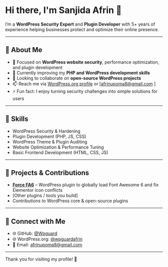 # Hi there, I'm Sanjida Afrin 👋

I’m a **WordPress Security Expert** and **Plugin Developer** with 5+ years of experience helping businesses protect and optimize their online presence.  

---

## 🔹 About Me
- 👀 Focused on **WordPress website security**, performance optimization, and plugin development  
- 🌱 Currently improving my **PHP and WordPress development skills**  
- 💞️ Looking to collaborate on **open-source WordPress projects**  
- 📫 Reach me via [WordPress.org profile](https://profiles.wordpress.org/wpguardsa/) or [afrinupoma8@gmail.com ]  
- ⚡ Fun fact: I enjoy turning security challenges into simple solutions for users

---

## 🔹 Skills
- WordPress Security & Hardening  
- Plugin Development (PHP, JS, CSS)  
- WordPress Theme & Plugin Auditing  
- Website Optimization & Performance Tuning  
- Basic Frontend Development (HTML, CSS, JS)  

---

## 🔹 Projects & Contributions
- **[Force FA6](https://github.com/yourusername/force-fa6)** – WordPress plugin to globally load Font Awesome 6 and fix Elementor icon conflicts  
- [Other plugins / tools you build]  
- Contributions to WordPress core & open-source plugins  

---

## 🔹 Connect with Me
- 🌐 GitHub: [@Wpguard](https://github.com/Wpguard)  
- 🌐 WordPress.org: [@wpguardafrin](https://profiles.wordpress.org/wpguardafrin/)  
- 📧 Email: afrinupoma8@gmail.com  

---

Thank you for visiting my profile! 🚀
